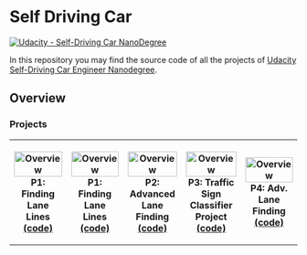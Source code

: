 # Self Driving Car

[![Udacity - Self-Driving Car NanoDegree](https://s3.amazonaws.com/udacity-sdc/github/shield-carnd.svg)](http://www.udacity.com/drive)


In this repository you may find the source code of all the projects of [Udacity Self-Driving Car Engineer Nanodegree](https://www.udacity.com/course/self-driving-car-engineer-nanodegree--nd013).


## Overview

### Projects


<table style="width:100%">
  <tr>
    <th>
      <p align="center">
           <a href="https://www.youtube.com/watch?v=0KnBOUUo0SM"><img src="./P1 Finding Lane Lines/Finding Lane Lines.gif" alt="Overview" width="100%" height="100%"></a>
           <br>P1: Finding Lane Lines
           <br><a href="./P1 Finding Lane Lines" name="p1_code">(code)</a>
      </p>
    </th>
       <th><p align="center">
           <a href="https://www.youtube.com/watch?v=0KnBOUUo0SM"><img src="./P1 Finding Lane Lines/Finding Lane Lines.gif" alt="Overview" width="100%" height="100%"></a>
           <br>P1: Finding Lane Lines
           <br><a href="./P2 Advanced Lane Finding/" name="p2_code">(code)</a>
        </p>
    </th>
       <th><p align="center">
           <a href="https://www.youtube.com/watch?v=H50zBnFf17c"><img src="./P2 Advanced Lane Finding/example/Advanced Lane Finding.gif" alt="Overview" width="100%" height="100%"></a>
           <br>P2: Advanced Lane Finding
           <br><a href="./P2 Advanced Lane Finding/" name="p2_code">(code)</a>
        </p>
    </th>
        <th><p align="center">
           <a href="./P3 CarND-Traffic-Sign-Classifier-Project/Traffic_Sign_Classifier.ipynb"><img src="" alt="Overview" width="100%" height="100%"></a>
           <br>P3: Traffic Sign Classifier Project
           <br><a href="./P3 CarND-Traffic-Sign-Classifier-Project/" name="p3_code">(code)</a>
        </p>
    </th>
        <th><p align="center">
           <a href="https://www.youtube.com/watch?v=IqmbVJtUSEs&t=12s"><img src="./P4 CarND-Behavioral-Cloning-P3/examples/P4 Behavioral-Cloning.gif" alt="Overview" width="100%" height="100%"></a>
           <br>P4: Adv. Lane Finding
           <br><a href="./P4 CarND-Behavioral-Cloning-P3" name="p4_code">(code)</a>
        </p>
    </th>
  </tr>
  <tr>
    
  </tr>
</table>



